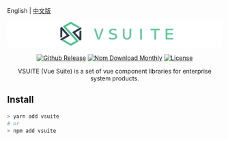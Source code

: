 English | [中文版](README-CN.md)

![logo](brand/logo-lang.png)

<p align="center">
  <a href="https://github.com/vsuite/vsuite"><img src="https://img.shields.io/github/release/blackcater/vsuite.svg" alt="Github Release"/></a>
  <a href="https://github.com/vsuite/vsuite"><img src="https://img.shields.io/npm/dm/vsuite.svg" alt="Npm Download Monthly"/></a>
  <a href="https://github.com/vsuite/vsuite"><img src="https://img.shields.io/github/license/vsuite/vsuite.svg" alt="License"/></a>
</p>

<p align="center">VSUITE (Vue Suite) is a set of vue component libraries for enterprise system products.</p>

<h2>Install</h2>

```bash
> yarn add vsuite
# or
> npm add vsuite
```
